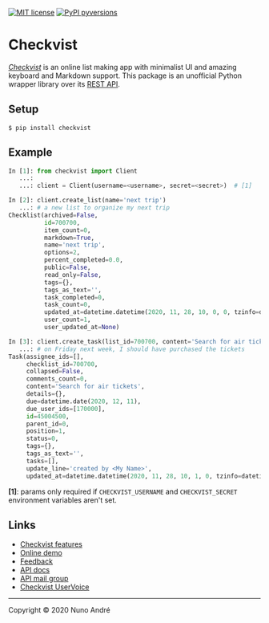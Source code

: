 [![MIT license](https://img.shields.io/badge/License-MIT-blue.svg)](https://raw.githubusercontent.com/nuno-andre/checkvist/main/LICENSE) [![PyPI pyversions](https://img.shields.io/pypi/pyversions/checkvist.svg)](https://pypi.python.org/pypi/checkvist/)

Checkvist
=========

[_Checkvist_][features] is an online list making app with minimalist UI and amazing keyboard and Markdown support. This package is an unofficial Python wrapper library over its [REST API][apidocs].

Setup
-----
```shell
$ pip install checkvist
```

Example
-------
```python
In [1]: from checkvist import Client
   ...:
   ...: client = Client(username=<username>, secret=<secret>)  # [1]

In [2]: client.create_list(name='next trip')
   ...: # a new list to organize my next trip
Checklist(archived=False,
          id=700700,
          item_count=0,
          markdown=True,
          name='next trip',
          options=2,
          percent_completed=0.0,
          public=False,
          read_only=False,
          tags={},
          tags_as_text='',
          task_completed=0,
          task_count=0,
          updated_at=datetime.datetime(2020, 11, 28, 10, 0, 0, tzinfo=datetime.timezone.utc),
          user_count=1,
          user_updated_at=None)

In [3]: client.create_task(list_id=700700, content='Search for air tickets', due_date='next friday')
   ...: # on Friday next week, I should have purchased the tickets
Task(assignee_ids=[],
     checklist_id=700700,
     collapsed=False,
     comments_count=0,
     content='Search for air tickets',
     details={},
     due=datetime.date(2020, 12, 11),
     due_user_ids=[170000],
     id=45004500,
     parent_id=0,
     position=1,
     status=0,
     tags={},
     tags_as_text='',
     tasks=[],
     update_line='created by <My Name>',
     updated_at=datetime.datetime(2020, 11, 28, 10, 1, 0, tzinfo=datetime.timezone.utc))
```

**[1]**: params only required if `CHECKVIST_USERNAME` and `CHECKVIST_SECRET` environment variables aren't set.

Links
-----
- [Checkvist features][features]
- [Online demo](https://beta.checkvist.com/checklists/783262-introduction-to-checkvist "Introduction to Checkvist")
- [Feedback](https://checkvist.com/auth/feedback)
- [API docs][apidocs]
- [API mail group](https://groups.google.com/g/checkvist-api)
- [Checkvist UserVoice](https://checkvist.uservoice.com/forums/2121-checkvist-web)


[features]: https://checkvist.com/auth/features "List making on steroids"
[apidocs]: https://checkvist.com/auth/api "Open API"

---

Copyright &copy; 2020 Nuno André

